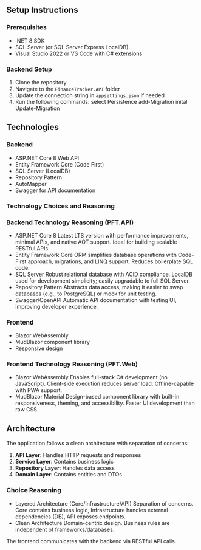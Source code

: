 ## Setup Instructions

### Prerequisites

- .NET 8 SDK
- SQL Server (or SQL Server Express LocalDB)
- Visual Studio 2022 or VS Code with C# extensions

### Backend Setup

1. Clone the repository
2. Navigate to the `FinanceTracker.API` folder
3. Update the connection string in `appsettings.json` if needed
4. Run the following commands:
    select Persistence
    add-Migration inital
    Update-Migration

## Technologies

### Backend
- ASP.NET Core 8 Web API
- Entity Framework Core (Code First)
- SQL Server (LocalDB)
- Repository Pattern
- AutoMapper
- Swagger for API documentation

### Technology Choices and Reasoning

### Backend Technology	Reasoning (PFT.API)
- ASP.NET Core 8	Latest LTS version with performance improvements, minimal APIs, and native AOT support. Ideal for building scalable RESTful APIs.
- Entity Framework Core	ORM simplifies database operations with Code-First approach, migrations, and LINQ support. Reduces boilerplate SQL code.
- SQL Server	Robust relational database with ACID compliance. LocalDB used for development simplicity; easily upgradable to full SQL Server.
- Repository Pattern	Abstracts data access, making it easier to swap databases (e.g., to PostgreSQL) or mock for unit testing.
- Swagger/OpenAPI	Automatic API documentation with testing UI, improving developer experience.

### Frontend
- Blazor WebAssembly
- MudBlazor component library
- Responsive design

### Frontend Technology	Reasoning (PFT.Web)
- Blazor WebAssembly	Enables full-stack C# development (no JavaScript). Client-side execution reduces server load. Offline-capable with PWA support.
- MudBlazor	Material Design-based component library with built-in responsiveness, theming, and accessibility. Faster UI development than raw CSS.

## Architecture

The application follows a clean architecture with separation of concerns:

1. **API Layer**: Handles HTTP requests and responses
2. **Service Layer**: Contains business logic
3. **Repository Layer**: Handles data access
4. **Domain Layer**: Contains entities and DTOs

### Choice	Reasoning
- Layered Architecture (Core/Infrastructure/API)	Separation of concerns. Core contains business logic, Infrastructure handles external dependencies (DB), API exposes endpoints.
- Clean Architecture	Domain-centric design. Business rules are independent of frameworks/databases.

The frontend communicates with the backend via RESTful API calls.

